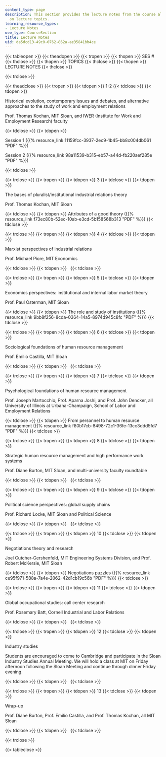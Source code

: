 ```yaml
---
content_type: page
description: This section provides the lecture notes from the course along with information
  on lecture topics.
learning_resource_types:
- Lecture Notes
ocw_type: CourseSection
title: Lecture Notes
uid: da5dcd13-49c0-0762-862a-ae35841bb4ce
---
```


{{< tableopen >}}
{{< theadopen >}}
{{< tropen >}}
{{< thopen >}}
SES #
{{< thclose >}}
{{< thopen >}}
TOPICS
{{< thclose >}}
{{< thopen >}}
LECTURE NOTES
{{< thclose >}}

{{< trclose >}}

{{< theadclose >}}
{{< tropen >}}
{{< tdopen >}}
1-2
{{< tdclose >}}
{{< tdopen >}}


Historical evolution, contemporary issues and debates, and alternative approaches to the study of work and employment relations

Prof. Thomas Kochan, MIT Sloan, and IWER (Institute for Work and Employment Research) faculty


{{< tdclose >}}
{{< tdopen >}}


Session 1 ({{% resource_link 11159fcc-3937-2ec9-1b45-bb8c004db061 "PDF" %}})

Session 2 ({{% resource_link 98a11539-b315-eb57-a44d-fb220aef285e "PDF" %}})


{{< tdclose >}}

{{< trclose >}}
{{< tropen >}}
{{< tdopen >}}
3
{{< tdclose >}}
{{< tdopen >}}


The bases of pluralist/institutional industrial relations theory

Prof. Thomas Kochan, MIT Sloan


{{< tdclose >}}
{{< tdopen >}}
Attributes of a good theory ({{% resource_link f73ec80b-52ec-10ab-e3cd-5b158568b313 "PDF" %}})
{{< tdclose >}}

{{< trclose >}}
{{< tropen >}}
{{< tdopen >}}
4
{{< tdclose >}}
{{< tdopen >}}


Marxist perspectives of industrial relations

Prof. Michael Piore, MIT Economics


{{< tdclose >}}
{{< tdopen >}}
 
{{< tdclose >}}

{{< trclose >}}
{{< tropen >}}
{{< tdopen >}}
5
{{< tdclose >}}
{{< tdopen >}}


Economics perspectives: institutional and internal labor market theory

Prof. Paul Osterman, MIT Sloan


{{< tdclose >}}
{{< tdopen >}}
The role and study of institutions ({{% resource_link 9bb8f256-8cda-0364-14a5-8974d945c8fc "PDF" %}})
{{< tdclose >}}

{{< trclose >}}
{{< tropen >}}
{{< tdopen >}}
6
{{< tdclose >}}
{{< tdopen >}}


Sociological foundations of human resource management

Prof. Emilio Castilla, MIT Sloan


{{< tdclose >}}
{{< tdopen >}}
 
{{< tdclose >}}

{{< trclose >}}
{{< tropen >}}
{{< tdopen >}}
7
{{< tdclose >}}
{{< tdopen >}}


Psychological foundations of human resource management

Prof. Joseph Martocchio, Prof. Aparna Joshi, and Prof. John Dencker, all University of Illinois at Urbana-Champaign, School of Labor and Employment Relations


{{< tdclose >}}
{{< tdopen >}}
From personnel to human resource management ({{% resource_link f80b17cb-8498-72c1-36fe-13cc3ddd5fd7 "PDF" %}})
{{< tdclose >}}

{{< trclose >}}
{{< tropen >}}
{{< tdopen >}}
8
{{< tdclose >}}
{{< tdopen >}}


Strategic human resource management and high performance work systems

Prof. Diane Burton, MIT Sloan, and multi-university faculty roundtable


{{< tdclose >}}
{{< tdopen >}}
 
{{< tdclose >}}

{{< trclose >}}
{{< tropen >}}
{{< tdopen >}}
9
{{< tdclose >}}
{{< tdopen >}}


Political science perspectives: global supply chains

Prof. Richard Locke, MIT Sloan and Political Science


{{< tdclose >}}
{{< tdopen >}}
 
{{< tdclose >}}

{{< trclose >}}
{{< tropen >}}
{{< tdopen >}}
10
{{< tdclose >}}
{{< tdopen >}}


Negotiations theory and research

Joel Cutcher-Gershenfeld, MIT Engineering Systems Division, and Prof. Robert McKersie, MIT Sloan


{{< tdclose >}}
{{< tdopen >}}
Negotiations puzzles ({{% resource_link ce95f971-588a-7a4e-2062-42d1cb19c56b "PDF" %}})
{{< tdclose >}}

{{< trclose >}}
{{< tropen >}}
{{< tdopen >}}
11
{{< tdclose >}}
{{< tdopen >}}


Global occupational studies: call center research

Prof. Rosemary Batt, Cornell Industrial and Labor Relations


{{< tdclose >}}
{{< tdopen >}}
 
{{< tdclose >}}

{{< trclose >}}
{{< tropen >}}
{{< tdopen >}}
12
{{< tdclose >}}
{{< tdopen >}}


Industry studies

Students are encouraged to come to Cambridge and participate in the Sloan Industry Studies Annual Meeting. We will hold a class at MIT on Friday afternoon following the Sloan Meeting and continue through dinner Friday evening.


{{< tdclose >}}
{{< tdopen >}}
 
{{< tdclose >}}

{{< trclose >}}
{{< tropen >}}
{{< tdopen >}}
13
{{< tdclose >}}
{{< tdopen >}}


Wrap-up

Prof. Diane Burton, Prof. Emilio Castilla, and Prof. Thomas Kochan, all MIT Sloan


{{< tdclose >}}
{{< tdopen >}}
 
{{< tdclose >}}

{{< trclose >}}

{{< tableclose >}}